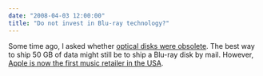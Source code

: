 ```yaml
---
date: "2008-04-03 12:00:00"
title: "Do not invest in Blu-ray technology?"
---
```




Some time ago, I asked whether [optical disks were obsolete](/lemire/blog/2007/10/19/optical-disks-soon-to-be-obsolete/). The best way to ship 50 GB of data might still be to ship a Blu-ray disk by mail. However, [Apple is now the first music retailer in the USA](http://arstechnica.com/apple/2008/04/apple-passes-wal-mart-now-1-music-retailer-in-us/).

